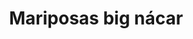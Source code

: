 ---
title: Mariposas big nácar
date: 
draft: false

# descripcion
description : Aros colgantes pasantes en plata 925 y nácar

materials: 

color: 

dimensions: largo total 3.4cm ancho 2,4 cm

code: 01-01-0801

type: "Aros"

categories: []

price: $4.820,00

price_eftvo: $4.100,00

# Images
# first image will be shown in the product page
images:
  # - image: "images/path_to_image"
  # La ubicacion de las imagenes es imagenes/Aros/Aros.Colgantes/01-01-0801-mariposas-big-nacar
  - image: "./images/aros/colgantes/01-01-0801-mariposas-big-nacar_a.jpg"
  - image: "./images/aros/colgantes/01-01-0801-mariposas-big-nacar_b.jpg"
---